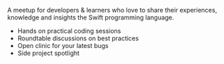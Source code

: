 A meetup for developers & learners who love to share their experiences, knowledge and insights the Swift programming language. 

* Hands on practical coding sessions
* Roundtable discussions on best practices
* Open clinic for your latest bugs 
* Side project spotlight

